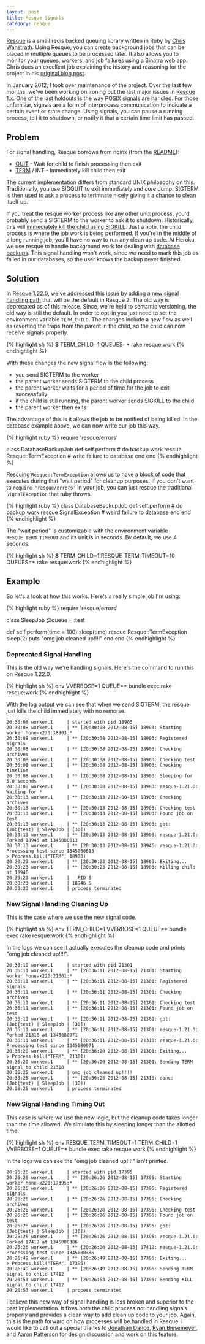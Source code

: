 ```yaml
---
layout: post
title: Resque Signals
category: resque
---
```

[Resque](http://github.com/defunkt/resque) is a small redis backed queuing library written in Ruby by [Chris Wanstrath](http://chriswanstrath.com/). Using Resque, you can create background jobs that can be placed in multiple queues to be processed later. It also allows you to monitor your queues, workers, and job failures using a Sinatra web app. Chris does an excellent job explaining the history and reasoning for the project in his [original blog post](https://github.com/blog/542-introducing-resque).

In January 2012, I took over maintenance of the project. Over the last few months, we've been working on ironing out the last major issues in [Resque 1.x](http://github.com/defunkt/resque/tree/1-x-stable). One of the last holdouts is the way [POSIX signals](http://unixhelp.ed.ac.uk/CGI/man-cgi?signal+7) are handled. For those unfamiliar, signals are a form of interprocess communication to indicate a certain event or state change. Using signals, you can pause a running process, tell it to shutdown, or notify it that a certain time limit has passed.

## Problem

For signal handling, Resque borrows from nginx (from the [README](https://github.com/defunkt/resque/blob/1-x-stable/README.markdown#signals)):

* [QUIT](http://en.wikipedia.org/wiki/SIGQUIT) - Wait for child to finish processing then exit
* [TERM](http://en.wikipedia.org/wiki/SIGTERM) / INT - Immediately kill child then exit

The current implementation differs from standard UNIX philosophy on this. Traditionally, you use SIGQUIT to exit immediately and core dump. SIGTERM is then used to ask a process to terimnate nicely giving it a chance to clean itself up.

If you treat the resque worker process like any other unix process, you'd probably send a SIGTERM to the worker to ask it to shutdown. Historically, this will [immediately kill the child using SIGKILL](https://github.com/defunkt/resque/blob/0286e695402179661552897392c7221e23350181/lib/resque/worker.rb#L308). Just a note, the child process is where the job work is being performed. If you're in the middle of a long running job, you'll have no way to run any clean up code. At Heroku, we use resque to handle background work for dealing with [database backups](https://devcenter.heroku.com/articles/pgbackups). This signal handling won't work, since we need to mark this job as failed in our databases, so the user knows the backup never finished.

## Solution

In Resque 1.22.0, we've addressed this issue by adding [a new signal handling path](https://github.com/defunkt/resque/blob/de26a891253be9f9642685918cb0e81f16ff992c/lib/resque/worker.rb#L349-366) that will be the default in Resque 2. The old way is deprecated as of this release. Since, we're held to semantic versioning, the old way is still the default. In order to opt-in you just need to set the environment variable `TERM_CHILD`. The changes include a new flow as well as reverting the traps from the parent in the child, so the child can now receive signals properly.

{% highlight sh %}
$ TERM_CHILD=1 QUEUES=* rake resque:work
{% endhighlight %}

With these changes the new signal flow is the following:

* you send SIGTERM to the worker
* the parent worker sends SIGTERM to the child process
* the parent worker waits for a period of time for the job to exit successfully
* if the child is still running, the parent worker sends SIGKILL to the child
* the parent worker then exits

The advantage of this is it allows the job to be notified of being killed. In the database example above, we can now write our job this way.

{% highlight ruby %}
require 'resque/errors'

class DatabaseBackupJob
  def self.perform
    # do backup work
  rescue Resque::TermException
    # write failure to database
  end
end
{% endhighlight %}

Rescuing `Resque::TermException` allows us to have a block of code that executes during that "wait period" for cleanup purposes. If you don't want to `require 'resque/errors'` in your job, you can just rescue the traditional `SignalException` that ruby throws.

{% highlight ruby %}
class DatabaseBackupJob
  def self.perform
    # do backup work
  rescue SignalException
    # weird failure to database
  end
end
{% endhighlight %}

The "wait period" is customizable with the environment variable `RESQUE_TERM_TIMEOUT` and its unit is in seconds. By default, we use 4 seconds.

{% highlight sh %}
$ TERM_CHILD=1 RESQUE_TERM_TIMEOUT=10 QUEUES=* rake resque:work
{% endhighlight %}

## Example

So let's a look at how this works. Here's a really simple job I'm using:

{% highlight ruby %}
require 'resque/errors'

class SleepJob
  @queue = :test

  def self.perform(time = 100)
    sleep(time)
  rescue Resque::TermException
    sleep(2)
    puts "omg job cleaned up!!!!"
  end
end
{% endhighlight %}

### Deprecated Signal Handling

This is the old way we're handling signals. Here's the command to run this on Resque 1.22.0.

{% highlight sh %}
env VVERBOSE=1 QUEUE=* bundle exec rake resque:work
{% endhighlight %}

With the log output we can see that when we send SIGTERM, the resque just kills the child immediately with no remorse.

    20:30:08 worker.1     | started with pid 18903
    20:30:08 worker.1     | ** [20:30:08 2012-08-15] 18903: Starting worker hone-x220:18903:*
    20:30:08 worker.1     | ** [20:30:08 2012-08-15] 18903: Registered signals
    20:30:08 worker.1     | ** [20:30:08 2012-08-15] 18903: Checking archives
    20:30:08 worker.1     | ** [20:30:08 2012-08-15] 18903: Checking test
    20:30:08 worker.1     | ** [20:30:08 2012-08-15] 18903: Checking timeline
    20:30:08 worker.1     | ** [20:30:08 2012-08-15] 18903: Sleeping for 5.0 seconds
    20:30:08 worker.1     | ** [20:30:08 2012-08-15] 18903: resque-1.21.0: Waiting for *
    20:30:13 worker.1     | ** [20:30:13 2012-08-15] 18903: Checking archives
    20:30:13 worker.1     | ** [20:30:13 2012-08-15] 18903: Checking test
    20:30:13 worker.1     | ** [20:30:13 2012-08-15] 18903: Found job on test
    20:30:13 worker.1     | ** [20:30:13 2012-08-15] 18903: got: (Job{test} | SleepJob | [30])
    20:30:13 worker.1     | ** [20:30:13 2012-08-15] 18903: resque-1.21.0: Forked 18946 at 1345080613
    20:30:13 worker.1     | ** [20:30:13 2012-08-15] 18946: resque-1.21.0: Processing test since 1345080613
    > Process.kill("TERM", 18903)
    20:30:23 worker.1     | ** [20:30:23 2012-08-15] 18903: Exiting...
    20:30:23 worker.1     | ** [20:30:23 2012-08-15] 18903: Killing child at 18946
    20:30:23 worker.1     |   PID S
    20:30:23 worker.1     | 18946 S
    20:30:23 worker.1     | process terminated

### New Signal Handling Cleaning Up

This is the case where we use the new signal code.

{% highlight sh %}
env TERM_CHILD=1 VVERBOSE=1 QUEUE=* bundle exec rake resque:work
{% endhighlight %}

In the logs we can see it actually executes the cleanup code and prints "omg job cleaned up!!!!".

    20:36:10 worker.1     | started with pid 21301
    20:36:11 worker.1     | ** [20:36:11 2012-08-15] 21301: Starting worker hone-x220:21301:*
    20:36:11 worker.1     | ** [20:36:11 2012-08-15] 21301: Registered signals
    20:36:11 worker.1     | ** [20:36:11 2012-08-15] 21301: Checking archives
    20:36:11 worker.1     | ** [20:36:11 2012-08-15] 21301: Checking test
    20:36:11 worker.1     | ** [20:36:11 2012-08-15] 21301: Found job on test
    20:36:11 worker.1     | ** [20:36:11 2012-08-15] 21301: got: (Job{test} | SleepJob | [30])
    20:36:11 worker.1     | ** [20:36:11 2012-08-15] 21301: resque-1.21.0: Forked 21318 at 1345080971
    20:36:11 worker.1     | ** [20:36:11 2012-08-15] 21318: resque-1.21.0: Processing test since 1345080971
    20:36:20 worker.1     | ** [20:36:20 2012-08-15] 21301: Exiting...
    > Process.kill("TERM", 21301)
    20:36:20 worker.1     | ** [20:36:20 2012-08-15] 21301: Sending TERM signal to child 21318
    20:36:25 worker.1     | omg job cleaned up!!!!
    20:36:25 worker.1     | ** [20:36:25 2012-08-15] 21318: done: (Job{test} | SleepJob | [30])
    20:36:25 worker.1     | process terminated

### New Signal Handling Timing Out

This case is where we use the new logic, but the cleanup code takes longer than the time allowed. We simulate this by sleeping longer than the allotted time.

{% highlight sh %}
env RESQUE_TERM_TIMEOUT=1 TERM_CHILD=1 VVERBOSE=1 QUEUE=* bundle exec rake resque:work
{% endhighlight %}

In the logs we can see the "omg job cleaned up!!!!" isn't printed.

    20:26:26 worker.1     | started with pid 17395
    20:26:26 worker.1     | ** [20:26:26 2012-08-15] 17395: Starting worker hone-x220:17395:*
    20:26:26 worker.1     | ** [20:26:26 2012-08-15] 17395: Registered signals
    20:26:26 worker.1     | ** [20:26:26 2012-08-15] 17395: Checking archives
    20:26:26 worker.1     | ** [20:26:26 2012-08-15] 17395: Checking test
    20:26:26 worker.1     | ** [20:26:26 2012-08-15] 17395: Found job on test
    20:26:26 worker.1     | ** [20:26:26 2012-08-15] 17395: got: (Job{test} | SleepJob | [30])
    20:26:26 worker.1     | ** [20:26:26 2012-08-15] 17395: resque-1.21.0: Forked 17412 at 1345080386
    20:26:26 worker.1     | ** [20:26:26 2012-08-15] 17412: resque-1.21.0: Processing test since 1345080386
    20:26:49 worker.1     | ** [20:26:49 2012-08-15] 17395: Exiting...
    > Process.kill("TERM", 17395)
    20:26:49 worker.1     | ** [20:26:49 2012-08-15] 17395: Sending TERM signal to child 17412
    20:26:53 worker.1     | ** [20:26:53 2012-08-15] 17395: Sending KILL signal to child 17412
    20:26:53 worker.1     | process terminated

I believe this new way of signal handling is less broken and superior to the past implementation. It fixes both the child process not handling signals properly and provides a clean way to add clean up code to your job. Again, this is the path forward on how processes will be handled in Resque. I would like to call out a special thanks to [Jonathan Dance](http://github.com/wuputah), [Ryan Biesemeyer](https://github.com/yaauie), and [Aaron Patterson](http://github.com/tenderlove) for design discussion and work on this feature.

